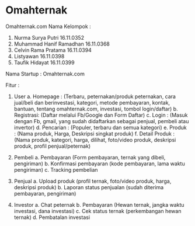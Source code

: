 # Omahternak
Omahternak.com
Nama Kelompok :

1. Nurma Surya Putri 16.11.0352
2. Muhammad Hanif Ramadhan 16.11.0368
3. Celvin Rama Pratama 16.11.0394
4. Listyawan 16.11.0398
5. Taufik Hidayat 16.11.0399

Nama Startup : Omahternak.com

Fitur :
1. User
   a. Homepage : (Terbaru, peternakan/produk peternakan, cara jual/beli dan berinvestasi, kategori, metode pembayaran, kontak, bantuan, tentang omahternak.com, investasi, tombol login/daftar)
   b. Registrasi: (Daftar melalui Fb/Google dan Form Daftar)
   c. Login : (Masuk dengan Fb, gmail, yang sudah didaftarkan sebagai penjual, pembeli atau invertor)
   d. Pencarian : (Populer, terbaru dan semua kategori)
   e. Produk : (Nama produk, Harga, Deskripsi singkat produk)
   f. Detail Produk : (Nama produk, kategori, harga, dilihat, foto/video produk, deskripsi produk, profil penjual/peternak)
   
2. Pembeli
   a. Pembayaran (Form pembayaran, ternak yang dibeli, pengiriman)
   b. Konfirmasi pembayaran (kode pembayaran, lama waktu pengiriman)
   c. Tracking pembelian
3. Penjual
   a. Upload produk (profil ternak, foto/video produk, harga, deskripsi produk)
   b. Laporan status penjualan (sudah diterima pembayaran, pengiriman)
4. Investor
   a. Chat peternak
   b. Pembayaran (Hewan ternak, jangka waktu investasi, dana investasi)
   c. Cek status ternak (perkembangan hewan ternak)
   d. Pembatalan investasi
